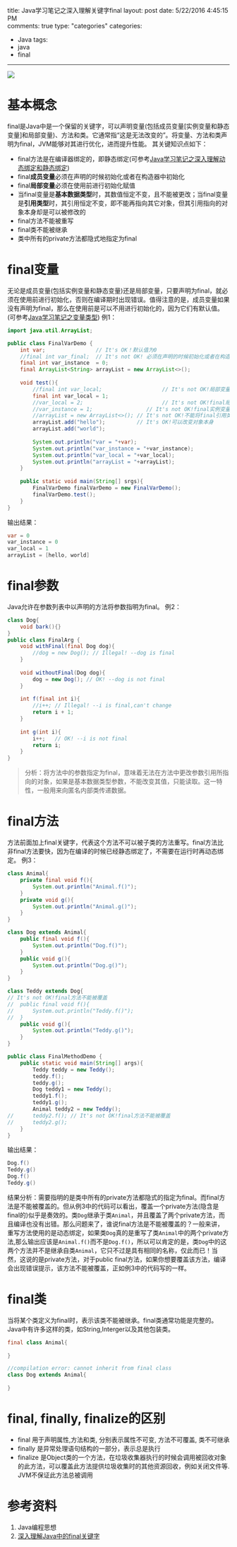 title: Java学习笔记之深入理解关键字final
layout: post
date: 5/22/2016 4:45:15 PM  
comments: true
type: "categories"
categories: 
- Java
tags: 
- java
- final

---

![](http://i.imgur.com/JltG2Nn.png)

<!--more-->

# 基本概念
final是Java中是一个保留的关键字，可以声明变量(包括成员变量[实例变量和静态变量]和局部变量)、方法和类。它通常指“这是无法改变的”。将变量、方法和类声明为final，JVM能够对其进行优化，进而提升性能。
其关键知识点如下：
- final方法是在编译器绑定的，即静态绑定(可参考[Java学习笔记之深入理解动态绑定和静态绑定](http://gongchuangsu.com/2016/05/20/Java%E5%AD%A6%E4%B9%A0%E7%AC%94%E8%AE%B0/18.Java%E5%AD%A6%E4%B9%A0%E7%AC%94%E8%AE%B0%E4%B9%8B%E6%B7%B1%E5%85%A5%E7%90%86%E8%A7%A3%E5%8A%A8%E6%80%81%E7%BB%91%E5%AE%9A%E5%92%8C%E9%9D%99%E6%80%81%E7%BB%91%E5%AE%9A/))
- final**成员变量**必须在声明的时候初始化或者在构造器中初始化
- final**局部变量**必须在使用前进行初始化赋值
- 当final变量是**基本数据类型**时，其数值恒定不变，且不能被更改；当final变量是**引用类型**时，其引用恒定不变，即不能再指向其它对象，但其引用指向的对象本身却是可以被修改的
- final方法不能被重写
- final类不能被继承
- 类中所有的private方法都隐式地指定为final

# final变量
无论是成员变量(包括实例变量和静态变量)还是局部变量，只要声明为final，就必须在使用前进行初始化，否则在编译期时出现错误。值得注意的是，成员变量如果没有声明为final，那么在使用前是可以不用进行初始化的，因为它们有默认值。(可参考[Java学习笔记之变量类型](http://gongchuangsu.com/2016/03/09/Java%E5%AD%A6%E4%B9%A0%E7%AC%94%E8%AE%B0/4.Java%E5%AD%A6%E4%B9%A0%E7%AC%94%E8%AE%B0%E4%B9%8B%E5%8F%98%E9%87%8F%E7%B1%BB%E5%9E%8B/))
例1：
```java
import java.util.ArrayList;

public class FinalVarDemo {
	int var;                // It's OK！默认值为0
    //final int var_final;  // It's not OK! 必须在声明的时候初始化或者在构造器中初始化     
	final int var_instance  = 0;
    final ArrayList<String> arrayList = new ArrayList<>();
	
    void test(){
	    //final int var_local;                   // It's not OK!局部变量在使用前必须进行初始化赋值
    	final int var_local = 1; 
    	//var_local = 2;                         // It's not OK!final局部变量值不能更改
    	//var_instance = 1;                 // It's not OK!final实例变量值不能被更改
    	//arrayList = new ArrayList<>(); // It's not OK!不能将final引用类型变量指向新的对象
    	arrayList.add("hello");          // It's OK!可以改变对象本身
    	arrayList.add("world");
    	
	    System.out.println("var = "+var);
	    System.out.println("var_instance = "+var_instance);
		System.out.println("var_local = "+var_local);
		System.out.println("arrayList = "+arrayList);
	}
    
	public static void main(String[] srgs){
		FinalVarDemo finalVarDemo = new FinalVarDemo();
		finalVarDemo.test();		
	}
}
```
输出结果：
```java
var = 0
var_instance = 0
var_local = 1
arrayList = [hello, world]
```

# final参数
Java允许在参数列表中以声明的方法将参数指明为final。
例2：
```java
class Dog{
	void bark(){}
}
public class FinalArg {
	void withFinal(final Dog dog){
		//dog = new Dog(); // Illegal! --dog is final
	}
	
	void withoutFinal(Dog dog){
		dog = new Dog(); // OK! --dog is not final
	}
	
	int f(final int i){
		//i++; // Illegal! --i is final,can't change
		return i + 1;
	}
	
	int g(int i){
		i++;   // OK! --i is not final
		return i;
	}
}
```
> 分析：将方法中的参数指定为final，意味着无法在方法中更改参数引用所指向的对象，如果是基本数据类型参数，不能改变其值，只能读取。这一特性，一般用来向匿名内部类传递数据。

# final方法
方法前面加上final关键字，代表这个方法不可以被子类的方法重写。final方法比非final方法要快，因为在编译的时候已经静态绑定了，不需要在运行时再动态绑定。
例3：
```java
class Animal{
	private final void f(){
		System.out.println("Animal.f()");
	}
	private void g(){
		System.out.println("Animal.g()");
	}
}

class Dog extends Animal{
	public final void f(){
		System.out.println("Dog.f()");
	}
	public void g(){
		System.out.println("Dog.g()");
	} 
}

class Teddy extends Dog{
// It's not OK!final方法不能被覆盖
//	public final void f(){
//		System.out.println("Teddy.f()");
//	}
	public void g(){
		System.out.println("Teddy.g()");
	} 
}

public class FinalMethodDemo {
	public static void main(String[] args){
		Teddy teddy = new Teddy();
		teddy.f();
		teddy.g();
		Dog teddy1 = new Teddy();
		teddy1.f();
		teddy1.g();
		Animal teddy2 = new Teddy();
//		teddy2.f(); // It's not OK!final方法不能被覆盖
//		teddy2.g();
	}
}

```
输出结果：
```java
Dog.f()
Teddy.g()
Dog.f()
Teddy.g()
```
结果分析：需要指明的是类中所有的private方法都隐式的指定为final。而final方法是不能被覆盖的。但从例3中的代码可以看出，覆盖一个private方法(隐含是final的)似乎是奏效的。类`Dog`继承于类`Animal`，并且覆盖了两个private方法，而且编译也没有出错。那么问题来了，谁说final方法是不能被覆盖的？一般来讲，重写方法使用的是动态绑定，如果类`Dog`真的是重写了类`Animal`中的两个private方法,那么输出应该是`Animal.f()`而不是`Dog.f()`，所以可以肯定的是，类`Dog`中的这两个方法并不是继承自类`Animal`，它只不过是具有相同的名称，仅此而已！当然，这说的是private方法，对于public final方法，如果你想要覆盖该方法，编译会出现错误提示，该方法不能被覆盖，正如例3中的代码写的一样。

# final类
当将某个类定义为final时，表示该类不能被继承。final类通常功能是完整的。Java中有许多这样的类，如String,Interger以及其他包装类。
```java
final class Animal{
	 
}

//compilation error: cannot inherit from final class
class Dog extends Animal{ 
	
}
```

# final, finally, finalize的区别
- final 用于声明属性,方法和类, 分别表示属性不可变, 方法不可覆盖, 类不可继承
- finally 是异常处理语句结构的一部分，表示总是执行
- finalize 是Object类的一个方法，在垃圾收集器执行的时候会调用被回收对象的此方法，可以覆盖此方法提供垃圾收集时的其他资源回收，例如关闭文件等. JVM不保证此方法总被调用

# 参考资料
1. Java编程思想
2. [深入理解Java中的final关键字](http://www.importnew.com/7553.html)

